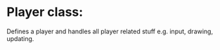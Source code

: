 Player class: 
=
Defines a player and handles all player related stuff e.g. input, drawing, updating.